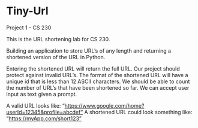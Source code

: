 # Tiny-Url
Project 1 - CS 230

This is the URL shortening lab for CS 230.

Building an application to store URL’s of any length and returning a shortened version of the URL in Python. 

Entering the shortened URL will return the full URL. Our project should protect against invalid URL’s. The format of the shortened URL will have a unique id that is less than 12 ASCII characters. 
We should be able to count the number of URL’s that have been shortened so far. 
We can accept user input as text given a prompt.

A valid URL looks like: “https://www.google.com/home?userId=12345&profile=abcdef”
A shortened URL could look something like: “https://myApp.com/short123”
